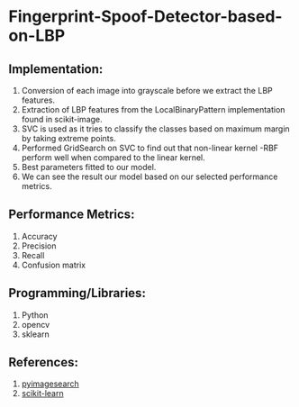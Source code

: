 # **Fingerprint-Spoof-Detector-based-on-LBP**

## **Implementation:**

1.	Conversion of each image into grayscale before we extract the LBP features.
2.	Extraction of LBP features from the LocalBinaryPattern implementation found in scikit-image.
3.	SVC is used as it tries to classify the classes based on maximum margin by taking extreme points.
4.	Performed GridSearch on SVC to find out that non-linear kernel -RBF perform well when compared to the linear kernel.
5.	Best parameters fitted to our model.
6.	We can see the result our model based on our selected performance metrics.

## **Performance Metrics:**
1. Accuracy
2. Precision
3. Recall
4. Confusion matrix

## **Programming/Libraries:**
1. Python
2. opencv
3. sklearn

## **References:**
1. [pyimagesearch](https://www.pyimagesearch.com/2015/12/07/local-binary-patterns-with-python-opencv/)
2. [scikit-learn](https://scikit-learn.org/)
